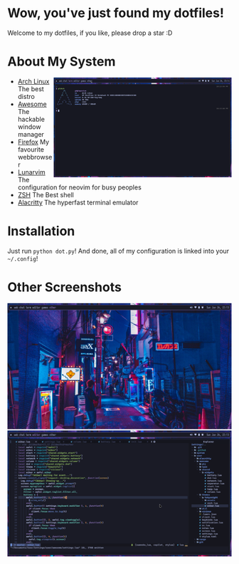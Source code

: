 # Wow, you've just found my dotfiles!
 Welcome to my dotfiles, if you like, please drop a star :D
# About My System
<img src="screenshots/pfetch.png" alt="pfetch screenshot, why not?" align="right" width="400px">

- [Arch Linux](https://archlinux.org) The best distro
- [Awesome](https://awesomewm.org) The hackable window manager
- [Firefox](https://firefox.com) My favourite webbrowser
- [Lunarvim](https://lunarvim.org) The configuration for neovim for busy peoples
- [ZSH](https://www.zsh.org/) The Best shell
- [Alacritty](https://alacritty.org) The hyperfast terminal emulator
# Installation
Just run `python dot.py`! And done, all of my configuration is linked into your `~/.config`!
# Other Screenshots
![Desktop](screenshots/fullscreen.png)
![Neovim](screenshots/neovim.png)
